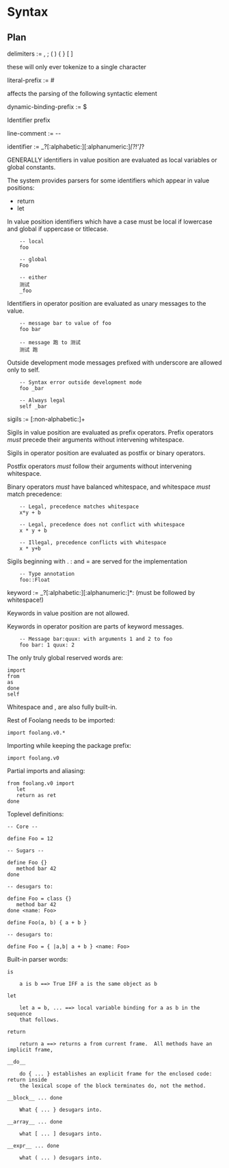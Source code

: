 # Syntax

## Plan

delimiters := , ; ( ) { } [ ]

  these will only ever tokenize to a single character

literal-prefix := #

  affects the parsing of the following syntactic element

dynamic-binding-prefix := $

  Identifier prefix

line-comment := --

identifier := _?[:alphabetic:][:alphanumeric:]*[?!']*?

  GENERALLY identifiers in value position are evaluated as local
  variables or global constants.

  The system provides parsers for some identifiers which appear
  in value positions:

   - return
   - let

  In value position identifiers which have a case must be local if
  lowercase and global if uppercase or titlecase.

        -- local
        foo

        -- global
        Foo

        -- either
        测试
        _foo

   Identifiers in operator position are evaluated as unary messages to
   the value.

        -- message bar to value of foo
        foo bar

        -- message 跑 to 测试
        测试 跑

   Outside development mode messages prefixed with underscore are
   allowed only to self.

        -- Syntax error outside development mode
        foo _bar

        -- Always legal
        self _bar

sigils := [:non-alphabetic:]+

   Sigils in value position are evaluated as prefix operators.
   Prefix operators _must_ precede their arguments without
   intervening whitespace.

   Sigils in operator position are evaluated as postfix or binary
   operators.

   Postfix operators _must_ follow their arguments without intervening
   whitespace.

   Binary operators _must_ have balanced whitespace, and whitespace _must_
   match precedence:

        -- Legal, precedence matches whitespace
        x*y + b

        -- Legal, precedence does not conflict with whitespace
        x * y + b

        -- Illegal, precedence conflicts with whitespace
        x * y+b

   Sigils beginning with . : and = are served for the implementation

        -- Type annotation
        foo::Float

keyword := _?[:alphabetic:][:alphanumeric:]*: (must be followed by whitespace!)

   Keywords in value position are not allowed.

   Keywords in operator position are parts of keyword messages.

        -- Message bar:quux: with arguments 1 and 2 to foo
        foo bar: 1 quux: 2

The only truly global reserved words are:

    import
    from
    as
    done
    self

Whitespace and , are also fully built-in.

Rest of Foolang needs to be imported:

    import foolang.v0.*

Importing while keeping the package prefix:

    import foolang.v0

Partial imports and aliasing:

    from foolang.v0 import
       let
       return as ret
    done

Toplevel definitions:

    -- Core --

    define Foo = 12

    -- Sugars --

    define Foo {}
       method bar 42
    done

    -- desugars to:

    define Foo = class {}
       method bar 42
    done <name: Foo>

    define Foo(a, b) { a + b }

    -- desugars to:

    define Foo = { |a,b| a + b } <name: Foo>

Built-in parser words:

    is

        a is b ==> True IFF a is the same object as b

    let 

        let a = b, ... ==> local variable binding for a as b in the sequence
        that follows.

    return

        return a ==> returns a from current frame.  All methods have an implicit frame,

    __do__

        do { ... } establishes an explicit frame for the enclosed code: return inside
        the lexical scope of the block terminates do, not the method.

    __block__ ... done

        What { ... } desugars into.

    __array__ ... done

        what [ ... ] desugars into.

    __expr__ ... done

        what ( ... ) desugars into.

